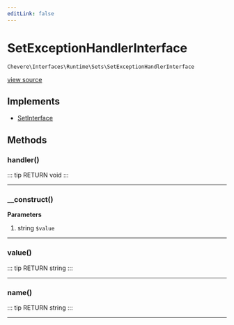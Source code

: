 ```yaml
---
editLink: false
---
```


# SetExceptionHandlerInterface

`Chevere\Interfaces\Runtime\Sets\SetExceptionHandlerInterface`

[view source](https://github.com/chevere/chevere/blob/master/interfaces/Runtime/Sets/SetExceptionHandlerInterface.php)

## Implements

- [SetInterface](../SetInterface.md)

## Methods

### handler()

::: tip RETURN
void
:::

---

### __construct()

**Parameters**

1. string `$value`

---

### value()

::: tip RETURN
string
:::

---

### name()

::: tip RETURN
string
:::

---
